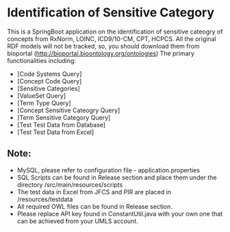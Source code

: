 # Identification of Sensitive Category

This is a SpringBoot application on the identification of sensitive cateogry of concepts from RxNorm, LOINC, ICD9/10-CM, CPT, HCPCS.
All the original RDF models will not be tracked, so, you should download them from bioportal (http://bioportal.bioontology.org/ontologies) 
The primary functionalities including:
+ [Code Systems Query]
+ [Concept Code Query]
+ [Sensitive Categories]
+ [ValueSet Query]
+ [Term Type Query]
+ [Concept Sensitive Cateogry Query]
+ [Term Sensitive Category Query]
+ [Test Test Data from Database]
+ [Test Test Data from Excel]

## Note:

+ MySQL, please refer to configuration file - application.properties
+ SQL Scripts can be found in Release section and place them under the directory /src/main/resources/scripts
+ The test data in Excel from JFCS and PIR are placed in /resources/testdata
+ All required OWL files can be found in Release section. 
+ Please replace API key found in ConstantUtil.java with your own one that can be achieved from your UMLS account.

